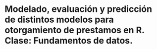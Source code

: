 # Modelado, evaluación y predicción de distintos modelos para otorgamiento de prestamos en R. Clase: Fundamentos de datos.
